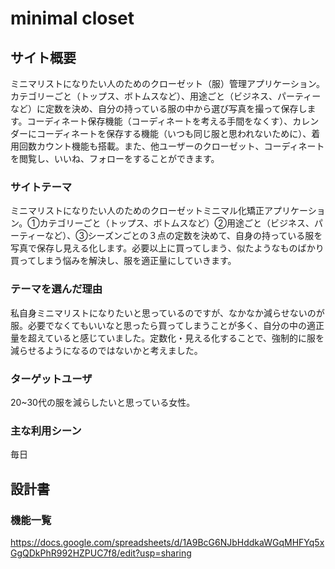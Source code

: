 # minimal closet

## サイト概要
ミニマリストになりたい人のためのクローゼット（服）管理アプリケーション。カテゴリーごと（トップス、ボトムスなど）、用途ごと（ビジネス、パーティーなど）に定数を決め、自分の持っている服の中から選び写真を撮って保存します。コーディネート保存機能（コーディネートを考える手間をなくす）、カレンダーにコーディネートを保存する機能（いつも同じ服と思われないために）、着用回数カウント機能も搭載。また、他ユーザーのクローゼット、コーディネートを閲覧し、いいね、フォローをすることができます。

### サイトテーマ
ミニマリストになりたい人のためのクローゼットミニマル化矯正アプリケーション。①カテゴリーごと（トップス、ボトムスなど）②用途ごと（ビジネス、パーティーなど）、③シーズンごとの３点の定数を決めて、自身の持っている服を写真で保存し見える化します。必要以上に買ってしまう、似たようなものばかり買ってしまう悩みを解決し、服を適正量にしていきます。

### テーマを選んだ理由
私自身ミニマリストになりたいと思っているのですが、なかなか減らせないのが服。必要でなくてもいいなと思ったら買ってしまうことが多く、自分の中の適正量を超えていると感じていました。定数化・見える化することで、強制的に服を減らせるようになるのではないかと考えました。

### ターゲットユーザ
20~30代の服を減らしたいと思っている女性。

### 主な利用シーン
毎日

## 設計書

### 機能一覧
https://docs.google.com/spreadsheets/d/1A9BcG6NJbHddkaWGqMHFYq5xGgQDkPhR992HZPUC7f8/edit?usp=sharing


